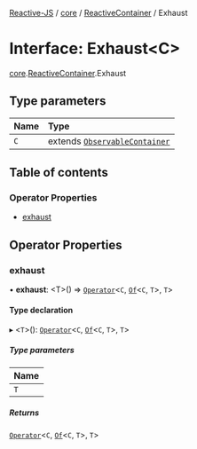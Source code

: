 [Reactive-JS](../README.md) / [core](../modules/core.md) / [ReactiveContainer](../modules/core.ReactiveContainer.md) / Exhaust

# Interface: Exhaust<C\>

[core](../modules/core.md).[ReactiveContainer](../modules/core.ReactiveContainer.md).Exhaust

## Type parameters

| Name | Type |
| :------ | :------ |
| `C` | extends [`ObservableContainer`](core.ObservableContainer.md) |

## Table of contents

### Operator Properties

- [exhaust](core.ReactiveContainer.Exhaust.md#exhaust)

## Operator Properties

### exhaust

• **exhaust**: <T\>() => [`Operator`](../modules/core.Container.md#operator)<`C`, [`Of`](../modules/core.Container.md#of)<`C`, `T`\>, `T`\>

#### Type declaration

▸ <`T`\>(): [`Operator`](../modules/core.Container.md#operator)<`C`, [`Of`](../modules/core.Container.md#of)<`C`, `T`\>, `T`\>

##### Type parameters

| Name |
| :------ |
| `T` |

##### Returns

[`Operator`](../modules/core.Container.md#operator)<`C`, [`Of`](../modules/core.Container.md#of)<`C`, `T`\>, `T`\>
